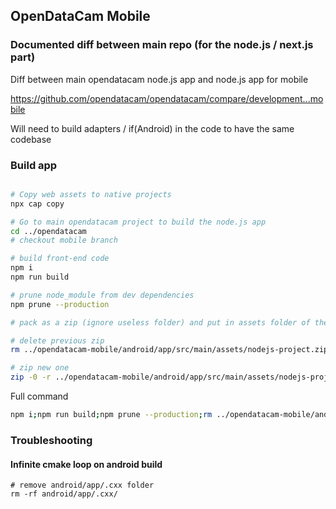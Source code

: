 ## OpenDataCam Mobile

### Documented diff between main repo (for the node.js / next.js part)

Diff between main opendatacam node.js app and node.js app for mobile

https://github.com/opendatacam/opendatacam/compare/development...mobile

Will need to build adapters / if(Android) in the code to have the same codebase

### Build app

```bash

# Copy web assets to native projects
npx cap copy

# Go to main opendatacam project to build the node.js app
cd ../opendatacam
# checkout mobile branch

# build front-end code
npm i
npm run build

# prune node_module from dev dependencies
npm prune --production

# pack as a zip (ignore useless folder) and put in assets folder of the mobile project

# delete previous zip
rm ../opendatacam-mobile/android/app/src/main/assets/nodejs-project.zip

# zip new one
zip -0 -r ../opendatacam-mobile/android/app/src/main/assets/nodejs-project.zip . -x ".git/*" ".github/*" "public/static/placeholder/*" "public/static/demo/*" "documentation/*" ".next/*" "apidoc/*" "docker/*" "script/*" "spec/*"
```

Full command

```bash
npm i;npm run build;npm prune --production;rm ../opendatacam-mobile/android/app/src/main/assets/nodejs-project.zip;zip -0 -r ../opendatacam-mobile/android/app/src/main/assets/nodejs-project.zip . -x ".git/*" ".github/*" "public/static/placeholder/*" "public/static/demo/*" "documentation/*" ".next/*" "apidoc/*" "docker/*" "script/*" "spec/*";
```

### Troubleshooting

#### Infinite cmake loop on android build

```
# remove android/app/.cxx folder
rm -rf android/app/.cxx/
```

